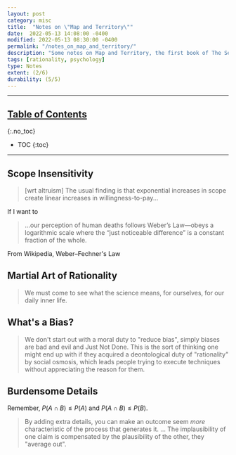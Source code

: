 ```yaml
---
layout: post
category: misc
title:  "Notes on \"Map and Territory\""
date:  2022-05-13 14:08:00 -0400
modified: 2022-05-13 08:30:00 -0400
permalink: "/notes_on_map_and_territory/"
description: "Some notes on Map and Territory, the first book of The Sequences"
tags: [rationality, psychology]
type: Notes
extent: (2/6)
durability: (5/5)
---
```


---

## [Table of Contents](#top)
{:.no_toc}
* TOC
{:toc}

---

## Scope Insensitivity

> [wrt altruism] The usual finding is that exponential increases in scope create linear increases in willingness-to-pay...

If I want to

> ...our perception of human deaths follows Weber’s Law—obeys a logarithmic scale where the “just noticeable difference” is a constant fraction of the whole.

From Wikipedia, Weber–Fechner's Law

[wiki_weber]: https://en.wikipedia.org/wiki/Weber%E2%80%93Fechner_law "https://en.wikipedia.org/wiki/Weber%E2%80%93Fechner_law"

## Martial Art of Rationality

> We must come to see what the science means, for ourselves, for our daily inner life.

## What's a Bias?

> We don't start out with a moral duty to "reduce bias", simply biases are bad and evil and Just Not Done. This is the sort of thinking one might end up with if they acquired a deontological duty of "rationality" by social osmosis, which leads people trying to execute techniques without appreciating the reason for them.

## Burdensome Details

Remember, $P(A \cap B) \leq P(A)$ and $P(A \cap B) \leq P(B)$. 

> By adding extra details, you can make an outcome seem _more_ characteristic of the process that generates it.
> ...
> The implausibility of one claim is compensated by the plausibility of the other, they "average out".
